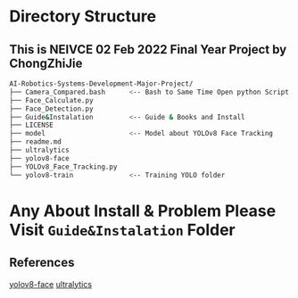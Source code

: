 # Directory Structure

## This is NEIVCE 02 Feb 2022 Final Year Project by ChongZhiJie

``` bash
AI-Robotics-Systems-Development-Major-Project/
├── Camera_Compared.bash      <-- Bash to Same Time Open python Script
├── Face_Calculate.py
├── Face_Detection.py         
├── Guide&Instalation         <-- Guide & Books and Install
├── LICENSE
├── model                     <-- Model about YOLOv8 Face Tracking
├── readme.md
├── ultralytics
├── yolov8-face               
├── YOLOv8_Face_Tracking.py
└── yolov8-train              <-- Training YOLO folder

```
# Any About Install & Problem Please Visit **`Guide&Instalation`** Folder

## References

[yolov8-face](https://github.com/derronqi/yolov8-face)
[ultralytics](https://github.com/ultralytics/ultralytics)